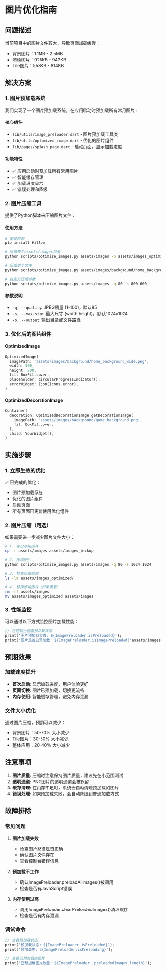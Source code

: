# 图片优化指南

## 问题描述

当前项目中的图片文件较大，导致页面加载缓慢：
- 背景图片：1.1MB - 2.5MB
- 蜡烛图片：928KB - 942KB
- Tile图片：558KB - 814KB

## 解决方案

### 1. 图片预加载系统

我们实现了一个图片预加载系统，在应用启动时预加载所有常用图片：

#### 核心组件

- `lib/utils/image_preloader.dart` - 图片预加载工具类
- `lib/utils/optimized_image.dart` - 优化的图片组件
- `lib/pages/splash_page.dart` - 启动页面，显示加载进度

#### 功能特性

- ✅ 应用启动时预加载所有常用图片
- ✅ 智能缓存管理
- ✅ 加载进度显示
- ✅ 错误处理和降级

### 2. 图片压缩工具

提供了Python脚本来压缩图片文件：

#### 使用方法

```bash
# 安装依赖
pip install Pillow

# 压缩整个assets/images目录
python scripts/optimize_images.py assets/images -o assets/images_optimized

# 压缩单个文件
python scripts/optimize_images.py assets/images/background/home_background_wide.png

# 自定义压缩参数
python scripts/optimize_images.py assets/images -q 80 -s 800 600
```

#### 参数说明

- `-q, --quality`: JPEG质量 (1-100)，默认85
- `-s, --max-size`: 最大尺寸 (width height)，默认1024x1024
- `-o, --output`: 输出目录或文件路径

### 3. 优化后的图片组件

#### OptimizedImage

```dart
OptimizedImage(
  imagePath: 'assets/images/background/home_background_wide.png',
  width: 300,
  height: 200,
  fit: BoxFit.cover,
  placeholder: CircularProgressIndicator(),
  errorWidget: Icon(Icons.error),
)
```

#### OptimizedDecorationImage

```dart
Container(
  decoration: OptimizedDecorationImage.getDecorationImage(
    imagePath: 'assets/images/background/game_background.png',
    fit: BoxFit.cover,
  ),
  child: YourWidget(),
)
```

## 实施步骤

### 1. 立即生效的优化

✅ 已完成的优化：
- 图片预加载系统
- 优化的图片组件
- 启动页面
- 所有页面已更新使用优化组件

### 2. 图片压缩（可选）

如果需要进一步减少图片文件大小：

```bash
# 1. 备份原始图片
cp -r assets/images assets/images_backup

# 2. 压缩图片
python scripts/optimize_images.py assets/images -q 80 -s 1024 1024

# 3. 检查压缩效果
ls -la assets/images_optimized/

# 4. 替换原始图片（如果满意）
rm -rf assets/images
mv assets/images_optimized assets/images
```

### 3. 性能监控

可以通过以下方式监控图片加载性能：

```dart
// 在控制台查看预加载状态
print('图片预加载状态: ${ImagePreloader.isPreloaded}');
print('图片是否已预加载: ${ImagePreloader.isImagePreloaded('assets/images/background/home_background_wide.png')}');
```

## 预期效果

### 加载速度提升

- **首次启动**: 显示加载进度，用户体验更好
- **页面切换**: 图片已预加载，切换更流畅
- **内存使用**: 智能缓存管理，避免内存泄漏

### 文件大小优化

通过图片压缩，预期可以减少：
- 背景图片：50-70% 大小减少
- Tile图片：30-50% 大小减少
- 整体应用：20-40% 大小减少

## 注意事项

1. **图片质量**: 压缩时注意保持图片质量，建议先在小范围测试
2. **透明通道**: PNG图片的透明通道会被保留
3. **缓存清理**: 在内存不足时，系统会自动清理预加载的图片
4. **错误处理**: 如果预加载失败，会自动降级到普通加载方式

## 故障排除

### 常见问题

1. **图片加载失败**
   - 检查图片路径是否正确
   - 确认图片文件存在
   - 查看控制台错误信息

2. **预加载不工作**
   - 确认ImagePreloader.preloadAllImages()被调用
   - 检查是否有JavaScript错误

3. **内存使用过高**
   - 调用ImagePreloader.clearPreloadedImages()清理缓存
   - 检查是否有内存泄漏

### 调试命令

```dart
// 查看预加载状态
print('预加载状态: ${ImagePreloader.isPreloaded}');
print('预加载中: ${ImagePreloader.isPreloading}');

// 查看已预加载的图片
print('已预加载图片数量: ${ImagePreloader._preloadedImages.length}');
```
